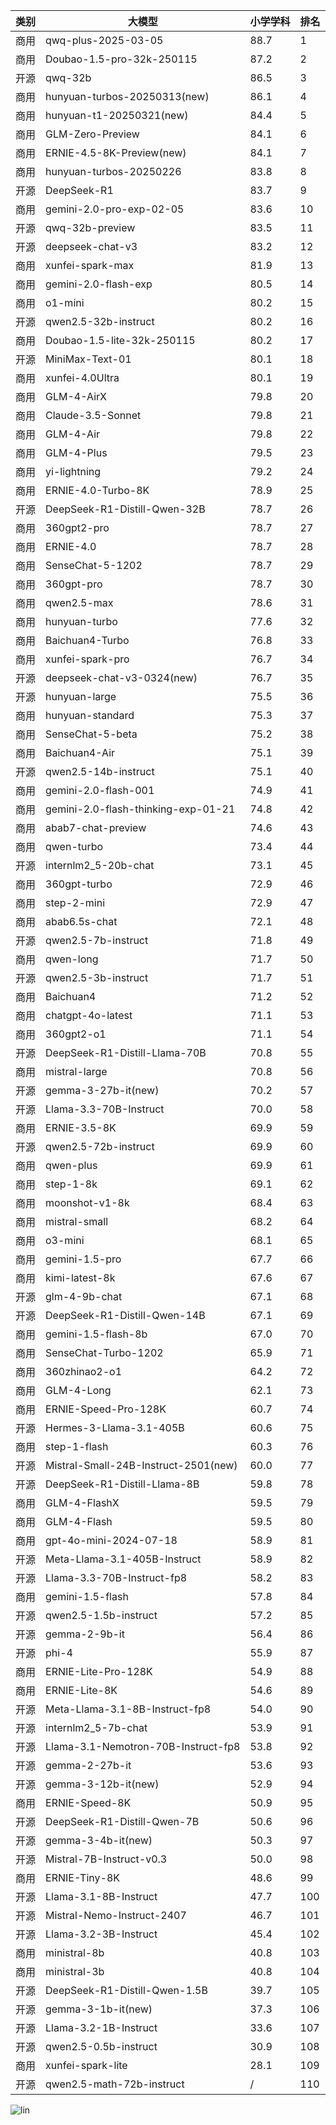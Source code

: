 
| 类别 | 大模型                         | 小学学科 | 排名 |
|-----|------------------------------|---------|----|
|商用|qwq-plus-2025-03-05|88.7|1|
|商用|Doubao-1.5-pro-32k-250115|87.2|2|
|开源|qwq-32b|86.5|3|
|商用|hunyuan-turbos-20250313(new)|86.1|4|
|商用|hunyuan-t1-20250321(new)|84.4|5|
|商用|GLM-Zero-Preview|84.1|6|
|商用|ERNIE-4.5-8K-Preview(new)|84.1|7|
|商用|hunyuan-turbos-20250226|83.8|8|
|开源|DeepSeek-R1|83.7|9|
|商用|gemini-2.0-pro-exp-02-05|83.6|10|
|开源|qwq-32b-preview|83.5|11|
|开源|deepseek-chat-v3|83.2|12|
|商用|xunfei-spark-max|81.9|13|
|商用|gemini-2.0-flash-exp|80.5|14|
|商用|o1-mini|80.2|15|
|开源|qwen2.5-32b-instruct|80.2|16|
|商用|Doubao-1.5-lite-32k-250115|80.2|17|
|开源|MiniMax-Text-01|80.1|18|
|商用|xunfei-4.0Ultra|80.1|19|
|商用|GLM-4-AirX|79.8|20|
|商用|Claude-3.5-Sonnet|79.8|21|
|商用|GLM-4-Air|79.8|22|
|商用|GLM-4-Plus|79.5|23|
|商用|yi-lightning|79.2|24|
|商用|ERNIE-4.0-Turbo-8K|78.9|25|
|开源|DeepSeek-R1-Distill-Qwen-32B|78.7|26|
|商用|360gpt2-pro|78.7|27|
|商用|ERNIE-4.0|78.7|28|
|商用|SenseChat-5-1202|78.7|29|
|商用|360gpt-pro|78.7|30|
|商用|qwen2.5-max|78.6|31|
|商用|hunyuan-turbo|77.6|32|
|商用|Baichuan4-Turbo|76.8|33|
|商用|xunfei-spark-pro|76.7|34|
|开源|deepseek-chat-v3-0324(new)|76.7|35|
|开源|hunyuan-large|75.5|36|
|商用|hunyuan-standard|75.3|37|
|商用|SenseChat-5-beta|75.2|38|
|商用|Baichuan4-Air|75.1|39|
|开源|qwen2.5-14b-instruct|75.1|40|
|商用|gemini-2.0-flash-001|74.9|41|
|商用|gemini-2.0-flash-thinking-exp-01-21|74.8|42|
|商用|abab7-chat-preview|74.6|43|
|商用|qwen-turbo|73.4|44|
|开源|internlm2_5-20b-chat|73.1|45|
|商用|360gpt-turbo|72.9|46|
|商用|step-2-mini|72.9|47|
|商用|abab6.5s-chat|72.1|48|
|开源|qwen2.5-7b-instruct|71.8|49|
|商用|qwen-long|71.7|50|
|开源|qwen2.5-3b-instruct|71.7|51|
|商用|Baichuan4|71.2|52|
|商用|chatgpt-4o-latest|71.1|53|
|商用|360gpt2-o1|71.1|54|
|开源|DeepSeek-R1-Distill-Llama-70B|70.8|55|
|商用|mistral-large|70.8|56|
|开源|gemma-3-27b-it(new)|70.2|57|
|开源|Llama-3.3-70B-Instruct|70.0|58|
|商用|ERNIE-3.5-8K|69.9|59|
|开源|qwen2.5-72b-instruct|69.9|60|
|商用|qwen-plus|69.9|61|
|商用|step-1-8k|69.1|62|
|商用|moonshot-v1-8k|68.4|63|
|商用|mistral-small|68.2|64|
|商用|o3-mini|68.1|65|
|商用|gemini-1.5-pro|67.7|66|
|商用|kimi-latest-8k|67.6|67|
|开源|glm-4-9b-chat|67.1|68|
|开源|DeepSeek-R1-Distill-Qwen-14B|67.1|69|
|商用|gemini-1.5-flash-8b|67.0|70|
|商用|SenseChat-Turbo-1202|65.9|71|
|商用|360zhinao2-o1|64.2|72|
|商用|GLM-4-Long|62.1|73|
|商用|ERNIE-Speed-Pro-128K|60.7|74|
|开源|Hermes-3-Llama-3.1-405B|60.6|75|
|商用|step-1-flash|60.3|76|
|开源|Mistral-Small-24B-Instruct-2501(new)|60.0|77|
|开源|DeepSeek-R1-Distill-Llama-8B|59.8|78|
|商用|GLM-4-FlashX|59.5|79|
|商用|GLM-4-Flash|59.5|80|
|商用|gpt-4o-mini-2024-07-18|58.9|81|
|开源|Meta-Llama-3.1-405B-Instruct|58.9|82|
|开源|Llama-3.3-70B-Instruct-fp8|58.2|83|
|商用|gemini-1.5-flash|57.8|84|
|开源|qwen2.5-1.5b-instruct|57.2|85|
|开源|gemma-2-9b-it|56.4|86|
|开源|phi-4|55.9|87|
|商用|ERNIE-Lite-Pro-128K|54.9|88|
|商用|ERNIE-Lite-8K|54.6|89|
|开源|Meta-Llama-3.1-8B-Instruct-fp8|54.0|90|
|开源|internlm2_5-7b-chat|53.9|91|
|开源|Llama-3.1-Nemotron-70B-Instruct-fp8|53.8|92|
|开源|gemma-2-27b-it|53.6|93|
|开源|gemma-3-12b-it(new)|52.9|94|
|商用|ERNIE-Speed-8K|50.9|95|
|开源|DeepSeek-R1-Distill-Qwen-7B|50.6|96|
|开源|gemma-3-4b-it(new)|50.3|97|
|开源|Mistral-7B-Instruct-v0.3|50.0|98|
|商用|ERNIE-Tiny-8K|48.6|99|
|开源|Llama-3.1-8B-Instruct|47.7|100|
|开源|Mistral-Nemo-Instruct-2407|46.7|101|
|开源|Llama-3.2-3B-Instruct|45.4|102|
|商用|ministral-8b|40.8|103|
|商用|ministral-3b|40.8|104|
|开源|DeepSeek-R1-Distill-Qwen-1.5B|39.7|105|
|开源|gemma-3-1b-it(new)|37.3|106|
|开源|Llama-3.2-1B-Instruct|33.6|107|
|开源|qwen2.5-0.5b-instruct|30.9|108|
|商用|xunfei-spark-lite|28.1|109|
|开源|qwen2.5-math-72b-instruct|/|110|


![lin](../pic/小学学科.png)
